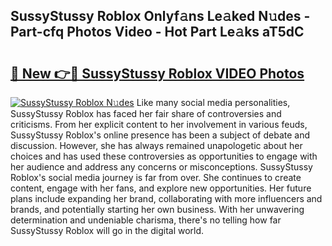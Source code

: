 ## SussyStussy Roblox Onlyf𝚊ns Le𝚊ked N𝚞des - Part-cfq Photos Video - Hot Part Le𝚊ks aT5dC

# <h2><a href="http://ab5939.deff.icu/?id=SussyStussy+Roblox">🔗 New 👉🔴 SussyStussy Roblox VIDEO Photos</a></h2>

[![SussyStussy Roblox N𝚞des](https://i.imgur.com/rIISA9y.gif)](http://ab5939.deff.icu/?id=SussyStussy+Roblox)
Like many social media personalities, SussyStussy Roblox has faced her fair share of controversies and criticisms. From her explicit content to her involvement in various feuds, SussyStussy Roblox's online presence has been a subject of debate and discussion. However, she has always remained unapologetic about her choices and has used these controversies as opportunities to engage with her audience and address any concerns or misconceptions. SussyStussy Roblox's social media journey is far from over. She continues to create content, engage with her fans, and explore new opportunities. Her future plans include expanding her brand, collaborating with more influencers and brands, and potentially starting her own business. With her unwavering determination and undeniable charisma, there's no telling how far SussyStussy Roblox will go in the digital world.
